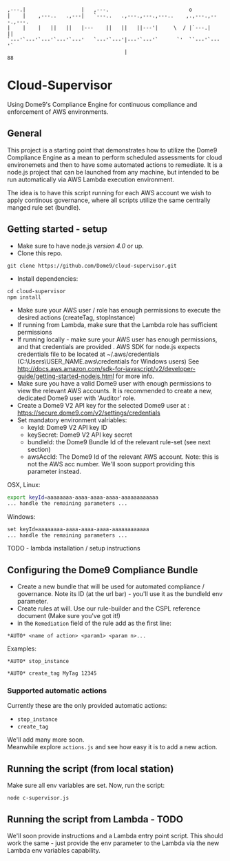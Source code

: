 

```
                                                                            
,---.|                  |   ,---.                          o               
|    |    ,---..   .,---|   `---..   .,---.,---.,---..    ,.,---.,---.,---.
|    |    |   ||   ||   |---    ||   ||   ||---'|     \  / |`---.|   ||    
`---'`---'`---'`---'`---'   `---'`---'|---'`---'`      `'  ``---'`---'`    
                                      |                                                                                                                            88                                                                                        
```
# Cloud-Supervisor
Using Dome9's Compliance Engine for continuous compliance and enforcement of AWS environments.

## General
This project is a starting point that demonstrates how to utilize the Dome9 Compliance Engine as a mean to perform scheduled assessments for cloud environemets and then to have some automated actions to remediate.
It is a node.js project that can be launched from any machine, but intended to be run automatically via AWS Lambda execution environment.

The idea is to have this script running for each AWS account we wish to apply continous governance, where all scripts utilize the same centrally manged rule set (bundle).

## Getting started - setup
* Make sure to have node.js *version 4.0* or up.
* Clone this repo.
```
git clone https://github.com/Dome9/cloud-supervisor.git
```
* Install dependencies:
```
cd cloud-supervisor
npm install
```
* Make sure your AWS user / role has enough permissions to execute the desired actions (createTag, stopInstance)
* If running from Lambda, make sure that the Lambda role has sufficient permissions
* If running locally - make sure your AWS user has enough permissions, and that credentials are provided . AWS SDK for node.js expects credentials file to be located at ~/.aws/credentials (C:\Users\USER_NAME\.aws\credentials for Windows users) See http://docs.aws.amazon.com/sdk-for-javascript/v2/developer-guide/getting-started-nodejs.html for more info.
* Make sure you have a valid Dome9 user with enough permissions to view the relevant AWS accounts. It is recommended to create a new, dedicated Dome9 user with 'Auditor' role. 
* Create a Dome9 V2 API key for the selected Dome9 user at : https://secure.dome9.com/v2/settings/credentials
* Set mandatory environment valriables:
    * keyId: Dome9 V2 API key ID
    * keySecret: Dome9 V2 API key secret
    * bundleId: the Dome9 Bundle Id of the relevant rule-set (see next section)
    * awsAccId: The Dome9 Id of the relevant AWS account. Note: this is not the AWS acc number. We'll soon support providing this parameter instead.

OSX, Linux:
```bash
export keyId=aaaaaaaa-aaaa-aaaa-aaaa-aaaaaaaaaaaa
... handle the remaining parameters ...
```
Windows:
```
set keyId=aaaaaaaa-aaaa-aaaa-aaaa-aaaaaaaaaaaa
... handle the remaining parameters ...
```
TODO - lambda installation / setup instructions


## Configuring the Dome9 Compliance Bundle
* Create a new bundle that will be used for automated compliance / governance. Note its ID (at the url bar) - you'll use it as the bundleId env parameter.
* Create rules at will. Use our rule-builder and the CSPL reference document (Make sure you've got it!)
* in the `Remediation` field of the rule add as the first line:
```
*AUTO* <name of action> <param1> <param n>...
```
Examples:
```
*AUTO* stop_instance
```
```
*AUTO* create_tag MyTag 12345
```

### Supported automatic actions
Currently these are the only provided automatic actions:
* `stop_instance`
* `create_tag`

We'll add many more soon.<br/>
Meanwhile explore `actions.js` and see how easy it is to add a new action.

## Running the script (from local station)
Make sure all env variables are set.
Now, run the script:
```
node c-supervisor.js
```

## Running the script from Lambda - TODO
We'll soon provide instructions and a Lambda entry point script.
This should work the same - just provide the env parameter to the Lambda via the new Lambda env variables capability.




